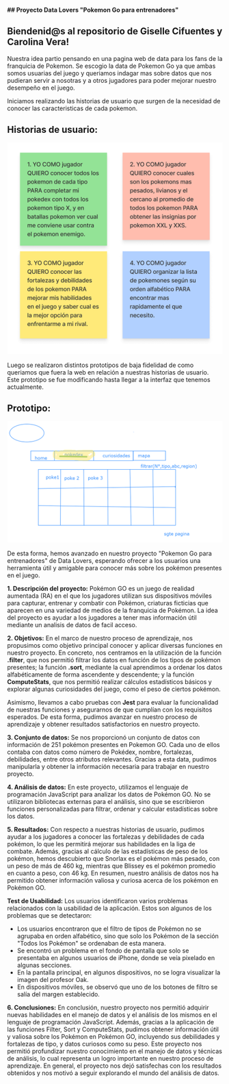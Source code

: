 
**## Proyecto Data Lovers "Pokemon Go para entrenadores"**

## Biendenid@s al repositorio de Giselle Cifuentes y Carolina Vera!

Nuestra idea partio pensando en una pagina web de data para los fans de la franquicia de Pokemon. Se escogio la data de Pokemon Go ya que ambas somos usuarias del juego y queriamos indagar mas sobre datos que nos pudieran servir a nosotras y a otros jugadores para poder mejorar nuestro desempeño en el juego. 

Iniciamos realizando las historias de usuario que surgen de la necesidad de conocer las caracteristicas de cada pokemon. 

## Historias de usuario:

![Historias de Usuario](./Extras/IMG/HistoriasDeUsuario.png)

Luego se realizaron distintos prototipos de baja fidelidad de como queriamos que fuera la web en relación a nuestras historias de usuario. Este prototipo se fue modificando hasta llegar a la interfaz que tenemos actualmente.

## Prototipo: 

![Prototipos](./Extras/IMG/Prototipo.png)

De esta forma, hemos avanzado en nuestro proyecto "Pokemon Go para entrenadores" de Data Lovers, esperando ofrecer a los usuarios una herramienta útil y amigable para conocer más sobre los pokémon presentes en el juego.

**1. Descripción del proyecto:** Pokémon GO es un juego de realidad aumentada (RA) en el que los jugadores utilizan sus dispositivos móviles para capturar, entrenar y combatir con Pokémon, criaturas ficticias que aparecen en una variedad de medios de la franquicia de Pokémon. La idea del proyecto es ayudar a los jugadores a tener mas información útil mediante un analisis de datos de facil acceso. 

**2. Objetivos:** En el marco de nuestro proceso de aprendizaje, nos propusimos como objetivo principal conocer y aplicar diversas funciones en nuestro proyecto. En concreto, nos centramos en la utilización de la función **.filter**, que nos permitió filtrar los datos en función de los tipos de pokémon presentes; la función **.sort**, mediante la cual aprendimos a ordenar los datos alfabéticamente de forma ascendente y descendente; y la función **ComputeStats**, que nos permitió realizar cálculos estadísticos básicos y explorar algunas curiosidades del juego, como el peso de ciertos pokémon.

Asimismo, llevamos a cabo pruebas con **Jest** para evaluar la funcionalidad de nuestras funciones y asegurarnos de que cumplían con los requisitos esperados. De esta forma, pudimos avanzar en nuestro proceso de aprendizaje y obtener resultados satisfactorios en nuestro proyecto.

**3. Conjunto de datos:** Se nos proporcionó un conjunto de datos con información de 251 pokémon presentes en Pokemon GO. Cada uno de ellos contaba con datos como número de Pokédex, nombre, fortalezas, debilidades, entre otros atributos relevantes. Gracias a esta data, pudimos manipularla y obtener la información necesaria para trabajar en nuestro proyecto.

**4. Análisis de datos:** En este proyecto, utilizamos el lenguaje de programación JavaScript para analizar los datos de Pokémon GO. No se utilizaron bibliotecas externas para el análisis, sino que se escribieron funciones personalizadas para filtrar, ordenar y calcular estadísticas sobre los datos.

**5. Resultados:** Con respecto a nuestras historias de usuario, pudimos ayudar a los jugadores a conocer las fortalezas y debilidades de cada pokémon, lo que les permitirá mejorar sus habilidades en la liga de combate. Además, gracias al cálculo de las estadísticas de peso de los pokémon, hemos descubierto que Snorlax es el pokémon más pesado, con un peso de más de 460 kg, mientras que Blissey es el pokémon promedio en cuanto a peso, con 46 kg. En resumen, nuestro análisis de datos nos ha permitido obtener información valiosa y curiosa acerca de los pokémon en Pokémon GO. 

**Test de Usabilidad:** Los usuarios identificaron varios problemas relacionados con la usabilidad de la aplicación. Estos son algunos de los problemas que se detectaron:

- Los usuarios encontraron que el filtro de tipos de Pokémon no se agrupaba en orden alfabético, sino que solo los Pokémon de la sección "Todos los Pokémon" se ordenaban de esta manera.
- Se encontró un problema en el fondo de pantalla que solo se presentaba en algunos usuarios de iPhone, donde se veía pixelado en algunas secciones.
- En la pantalla principal, en algunos dispositivos, no se logra visualizar la imagen del profesor Oak.
- En dispositivos móviles, se observó que uno de los botones de filtro se salía del margen establecido.

**6. Conclusiones:** En conclusión, nuestro proyecto nos permitió adquirir nuevas habilidades en el manejo de datos y el análisis de los mismos en el lenguaje de programación JavaScript. Además, gracias a la aplicación de las funciones Filter, Sort y ComputeStats, pudimos obtener información útil y valiosa sobre los Pokémon en Pokémon GO, incluyendo sus debilidades y fortalezas de tipo, y datos curiosos como su peso. Este proyecto nos permitió profundizar nuestro conocimiento en el manejo de datos y técnicas de análisis, lo cual representa un logro importante en nuestro proceso de aprendizaje. En general, el proyecto nos dejó satisfechas con los resultados obtenidos y nos motivó a seguir explorando el mundo del análisis de datos.
